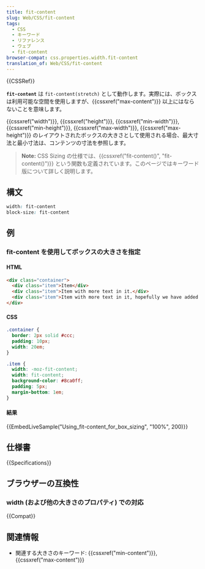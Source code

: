 ```yaml
---
title: fit-content
slug: Web/CSS/fit-content
tags:
  - CSS
  - キーワード
  - リファレンス
  - ウェブ
  - fit-content
browser-compat: css.properties.width.fit-content
translation_of: Web/CSS/fit-content
---
```

{{CSSRef}}

**`fit-content`** は `fit-content(stretch)` として動作します。実際には、ボックスは利用可能な空間を使用しますが、{{cssxref("max-content")}} 以上にはならないことを意味します。

{{cssxref("width")}}, {{cssxref("height")}}, {{cssxref("min-width")}}, {{cssxref("min-height")}}, {{cssxref("max-width")}}, {{cssxref("max-height")}} のレイアウトされたボックスの大きさとして使用される場合、最大寸法と最小寸法は、コンテンツの寸法を参照します。

> **Note:** CSS Sizing の仕様では、{{cssxref("fit-content()", "fit-content()")}} という関数も定義されています。このページではキーワード版について詳しく説明します。

## 構文

```css
width: fit-content
block-size: fit-content
```

## 例

<h3 id="Using_fit-content_for_box_sizing">fit-content を使用してボックスの大きさを指定</h3>

#### HTML

```html
<div class="container">
  <div class="item">Item</div>
  <div class="item">Item with more text in it.</div>
  <div class="item">Item with more text in it, hopefully we have added enough text so the text will start to wrap.</div>
</div>
```

#### CSS

```css
.container {
  border: 2px solid #ccc;
  padding: 10px;
  width: 20em;
}

.item {
  width: -moz-fit-content;
  width: fit-content;
  background-color: #8ca0ff;
  padding: 5px;
  margin-bottom: 1em;
}
```

#### 結果

{{EmbedLiveSample("Using_fit-content_for_box_sizing", "100%", 200)}}

## 仕様書

{{Specifications}}

## ブラウザーの互換性

### width (および他の大きさのプロパティ) での対応

{{Compat}}

## 関連情報

- 関連する大きさのキーワード: {{cssxref("min-content")}}, {{cssxref("max-content")}}
